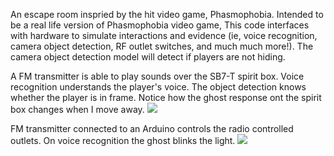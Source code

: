 An escape room inspried by the hit video game, Phasmophobia. Intended to be a real life version of Phasmophobia video game, This code interfaces with hardware to simulate interactions and evidence (ie, voice recognition, camera object detection, RF outlet switches, and much much more!). The camera object detection model will detect if players are not hiding.

A FM transmitter is able to play sounds over the SB7-T spirit box. Voice recognition understands the player's voice. The object detection knows whether the player is in frame. Notice how the ghost response ont the spirit box changes when I move away.
[![](https://img.youtube.com/vi/l2785oBalMQ/0.jpg)](https://youtube.com/shorts/l2785oBalMQ "")

FM transmitter connected to an Arduino controls the radio controlled outlets. On voice recognition the ghost blinks the light.
[![](https://img.youtube.com/vi/PqX4HQKM88I/0.jpg)](http://www.youtube.com/watch?v=PqX4HQKM88I "")
